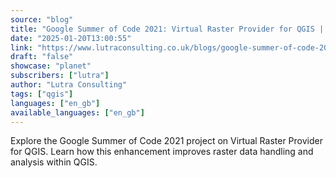 ```yaml
---
source: "blog"
title: "Google Summer of Code 2021: Virtual Raster Provider for QGIS | Project Overview"
date: "2025-01-20T13:00:55"
link: "https://www.lutraconsulting.co.uk/blogs/google-summer-of-code-2021-virtual-raster-provider-for-qgis?utm_source=qgis"
draft: "false"
showcase: "planet"
subscribers: ["lutra"]
author: "Lutra Consulting"
tags: ["qgis"]
languages: ["en_gb"]
available_languages: ["en_gb"]
---
```


Explore the Google Summer of Code 2021 project on Virtual Raster Provider for QGIS. Learn how this enhancement improves raster data handling and analysis within QGIS.
